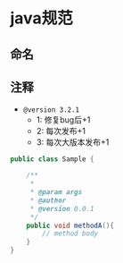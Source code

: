 # java规范

## 命名

## 注释

- `@version 3.2.1`
  - 1: 修复bug后+1
  - 2: 每次发布+1
  - 3: 每次大版本发布+1

```java
public class Sample {

    /**     
     * 
     * @param args
     * @author
     * @version 0.0.1
     */
    public void methodA(){
        // method body
    }
}
```
